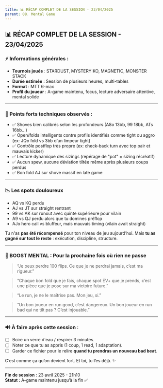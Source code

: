 ```yaml
---
title: 📊 RÉCAP COMPLET DE LA SESSION - 23/04/2025
parent: 08. Mental Game
---
```


## 📊 RÉCAP COMPLET DE LA SESSION - 23/04/2025

### ⚡ Informations générales :
- **Tournois joués** : STARDUST, MYSTERY KO, MAGNETIC, MONSTER STACK
- **Durée estimée** : Session de plusieurs heures, multi-tables
- **Format** : MTT 6-max
- **Profil du joueur** : A-game maintenu, focus, lecture adversaire attentive, mental solide

---

### 🔹 Points forts techniques observés :
- ✅ Shoves bien calibrés selon les profondeurs (A8o 13bb, 99 18bb, ATs 16bb...)
- ✅ Open/folds intelligents contre profils identifiés comme tight ou aggro (ex: JQo fold vs 3bb d’un limpeur tight)
- ✅ Contrôle postflop très propre (ex: check-back turn avec top pair et mauvais kicker)
- ✅ Lecture dynamique des sizings (repérage de "pot" = sizing récréatif)
- ✅ Aucun spew, aucune déviation tiltée même après plusieurs coups perdus
- ✅ Bon fold AJ sur shove massif en late game

---

### 📉 Les spots douloureux
- AQ vs KQ perdu
- AJ vs JT sur straight rentrant
- 99 vs AK sur runout avec quinte supérieure pour vilain
- A9 vs QJ perdu alors que tu domines préflop
- AJo hero call vs bluffeur, mais mauvais timing (vilain avait straight)

Tu n'as **pas été récompensé** pour ton niveau de jeu aujourd’hui.
Mais **tu as gagné sur tout le reste** : exécution, discipline, structure.

---

### 🧠 BOOST MENTAL : Pour la prochaine fois où rien ne passe

> “Je peux perdre 100 flips. Ce que je ne perdrai jamais, c’est ma rigueur.”

> “Chaque bon fold que je fais, chaque spot EV+ que je prends, c’est une pièce que je pose sur ma victoire future.”

> “Le run, je ne le maîtrise pas. Mon jeu, si.”

> “Un bon joueur en run good, c’est dangereux.
Un bon joueur en run bad qui ne tilt pas ? C’est injouable.”

---

### 🔊 À faire après cette session :
- [ ] Boire un verre d'eau / respirer 3 minutes.
- [ ] Noter ce que tu as appris (1 coup, 1 read, 1 adaptation).
- [ ] Garder ce fichier pour le relire **quand tu prendras un nouveau bad beat**.

C’est comme ça qu’on devient fort.
Et toi, tu l’es déjà. ✨

---

**Fin de session :** 23 avril 2025 - 21h10  
**Statut :** A-game maintenu jusqu’à la fin ✅

